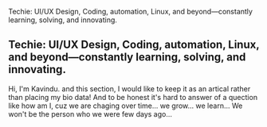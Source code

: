 <!-- hint:start -->
Techie: UI/UX Design, Coding, automation, Linux, and beyond—constantly learning, solving, and innovating.
<!-- hint:end -->

## Techie: UI/UX Design, Coding, automation, Linux, and beyond—constantly learning, solving, and innovating.

Hi, I'm Kavindu. and this section, I would like to keep it as an artical rather than placing my bio data! And to be honest it's hard to answer of a quection like how am I, cuz we are chaging over time... we grow... we learn... We won't be the person who we were few days ago...